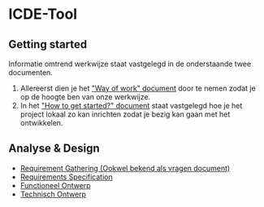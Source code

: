 # ICDE-Tool

## Getting started

Informatie omtrend werkwijze staat vastgelegd in de onderstaande twee documenten. 
1. Allereerst dien je het ["Way of work" document](./docs/wow.md) door te nemen zodat je op de hoogte ben van onze werkwijze.
2. In het ["How to get started?" document](./docs/htgs.md) staat vastgelegd hoe je het project lokaal zo kan inrichten zodat je bezig kan gaan met het ontwikkelen.

## Analyse & Design

- [Requirement Gathering (Ookwel bekend als vragen document)](./docs/invetarisatie/q&a.md)
- [Requirements Specification](./docs/invetarisatie/srs.md)
- [Functioneel Ontwerp](./docs/fo/index.md)
- [Technisch Ontwerp](./docs/to/index.md)
